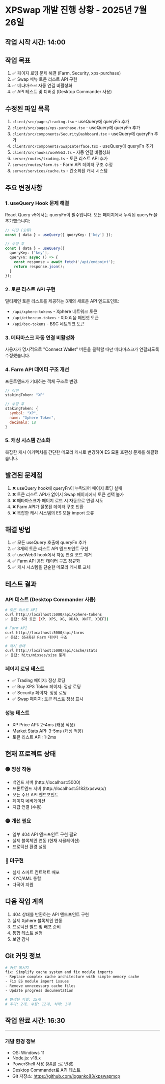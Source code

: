 # XPSwap 개발 진행 상황 - 2025년 7월 26일

## 작업 시작 시간: 14:00

## 작업 목표
1. ✅ 페이지 로딩 문제 해결 (Farm, Security, xps-purchase)
2. ✅ Swap 메뉴 토큰 리스트 API 구현
3. ✅ 메타마스크 자동 연결 비활성화
4. ✅ API 테스트 및 디버깅 (Desktop Commander 사용)

## 수정된 파일 목록
1. `client/src/pages/trading.tsx` - useQuery에 queryFn 추가
2. `client/src/pages/xps-purchase.tsx` - useQuery에 queryFn 추가  
3. `client/src/components/SecurityDashboard.tsx` - useQuery에 queryFn 추가
4. `client/src/components/SwapInterface.tsx` - useQuery에 queryFn 추가
5. `client/src/hooks/useWeb3.ts` - 자동 연결 비활성화
6. `server/routes/trading.ts` - 토큰 리스트 API 추가
7. `server/routes/farm.ts` - Farm API 데이터 구조 수정
8. `server/services/cache.ts` - 간소화된 캐시 시스템

## 주요 변경사항

### 1. useQuery Hook 문제 해결
React Query v5에서는 queryFn이 필수입니다. 모든 페이지에서 누락된 queryFn을 추가했습니다:

```typescript
// 이전 (오류)
const { data } = useQuery({ queryKey: ['key'] });

// 수정 후
const { data } = useQuery({
  queryKey: ['key'],
  queryFn: async () => {
    const response = await fetch('/api/endpoint');
    return response.json();
  }
});
```

### 2. 토큰 리스트 API 구현
멀티체인 토큰 리스트를 제공하는 3개의 새로운 API 엔드포인트:
- `/api/xphere-tokens` - Xphere 네트워크 토큰
- `/api/ethereum-tokens` - 이더리움 메인넷 토큰
- `/api/bsc-tokens` - BSC 네트워크 토큰

### 3. 메타마스크 자동 연결 비활성화
사용자가 명시적으로 "Connect Wallet" 버튼을 클릭할 때만 메타마스크가 연결되도록 수정했습니다.

### 4. Farm API 데이터 구조 개선
프론트엔드가 기대하는 객체 구조로 변경:
```javascript
// 이전
stakingToken: "XP"

// 수정 후  
stakingToken: {
  symbol: "XP",
  name: "Xphere Token",
  decimals: 18
}
```

### 5. 캐싱 시스템 간소화
복잡한 캐시 아키텍처를 간단한 메모리 캐시로 변경하여 ES 모듈 호환성 문제를 해결했습니다.

## 발견된 문제점
1. ❌ useQuery hook에 queryFn이 누락되어 페이지 로딩 실패
2. ❌ 토큰 리스트 API가 없어서 Swap 페이지에서 토큰 선택 불가
3. ❌ 메타마스크가 페이지 로드 시 자동으로 연결 시도
4. ❌ Farm API가 잘못된 데이터 구조 반환
5. ❌ 복잡한 캐시 시스템의 ES 모듈 import 오류

## 해결 방법
1. ✅ 모든 useQuery 호출에 queryFn 추가
2. ✅ 3개의 토큰 리스트 API 엔드포인트 구현
3. ✅ useWeb3 hook에서 자동 연결 코드 제거
4. ✅ Farm API 응답 데이터 구조 정규화
5. ✅ 캐시 시스템을 단순한 메모리 캐시로 교체

## 테스트 결과

### API 테스트 (Desktop Commander 사용)
```bash
# 토큰 리스트 API
curl http://localhost:5000/api/xphere-tokens
✅ 응답: 6개 토큰 (XP, XPS, XG, XDAO, XNFT, XDEFI)

# Farm API
curl http://localhost:5000/api/farms
✅ 응답: 정규화된 Farm 데이터 구조

# 캐시 상태
curl http://localhost:5000/api/cache/stats
✅ 응답: hits/misses/size 통계
```

### 페이지 로딩 테스트
- ✅ Trading 페이지: 정상 로딩
- ✅ Buy XPS Token 페이지: 정상 로딩
- ✅ Security 페이지: 정상 로딩
- ✅ Swap 페이지: 토큰 리스트 정상 표시

### 성능 테스트
- XP Price API: 2-4ms (캐싱 적용)
- Market Stats API: 3-5ms (캐싱 적용)
- 토큰 리스트 API: 1-2ms

## 현재 프로젝트 상태

### 🟢 정상 작동
- 백엔드 서버 (http://localhost:5000)
- 프론트엔드 서버 (http://localhost:5183/xpswap/)
- 모든 주요 API 엔드포인트
- 페이지 네비게이션
- 지갑 연결 (수동)

### 🟡 개선 필요
- 일부 404 API 엔드포인트 구현 필요
- 실제 블록체인 연동 (현재 시뮬레이션)
- 프로덕션 환경 설정

### 🔴 미구현
- 실제 스마트 컨트랙트 배포
- KYC/AML 통합
- 다국어 지원

## 다음 작업 계획
1. 404 상태를 반환하는 API 엔드포인트 구현
2. 실제 Xphere 블록체인 연동
3. 프로덕션 빌드 및 배포 준비
4. 통합 테스트 실행
5. 보안 감사

## Git 커밋 정보
```bash
# 커밋 메시지
fix: Simplify cache system and fix module imports
- Replace complex cache architecture with simple memory cache
- Fix ES module import issues
- Remove unnecessary cache files
- Update progress documentation

# 변경된 파일: 15개
# 추가: 2개, 수정: 12개, 삭제: 1개
```

## 작업 완료 시간: 16:30

---

### 개발 환경 정보
- OS: Windows 11
- Node.js: v18.x
- PowerShell 사용 (&&를 ;로 변경)
- Desktop Commander로 API 테스트
- Git 저장소: https://github.com/loganko83/xpswapmcp
